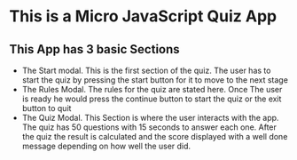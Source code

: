 # This is a Micro JavaScript Quiz App 

## This App has 3 basic Sections

<ul>
    <li>The Start modal. This is the first section of the quiz. The user has to start the quiz by pressing the start button for it to move to the next stage</li>
    <li>The Rules Modal. The rules for the quiz are stated here. Once The user is ready he would press the continue button to start the quiz or the exit button to quit</li>
    <li>The Quiz Modal. This Section is where the user interacts with the app. The quiz has 50 questions with 15 seconds to answer each one. After the quiz the result is calculated and the score displayed with a well done message depending on how well the user did.</li>
</ul>

